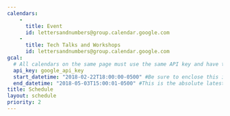 ```yaml
---
calendars:
    -
      title: Event
      id: lettersandnumbers@group.calendar.google.com
    -
      title: Tech Talks and Workshops
      id: lettersandnumbers@group.calendar.google.com
gcal:
  # All calendars on the same page must use the same API key and have the same start/end dates/times
  api_key: google_api_key
  start_datetime: "2018-02-22T18:00:00-0500" #Be sure to enclose this in quotes so Jekyll doesn't interpret as a Date!
  end_datetime: "2018-05-03T15:00:01-0500" #This is the absolute latest start time to include an event on the page.  The timestamp is exclusive, meaning that to include events at 3:00 PM, you would write T15:01:00 (includes events starting as late as 15:00:59)
title: Schedule
layout: schedule
priority: 2
---
```


